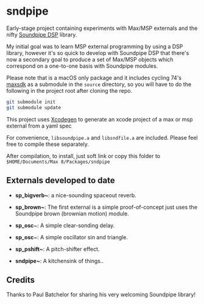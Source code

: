 # sndpipe

Early-stage project containing experiments with Max/MSP externals and the nifty [Soundpipe DSP](https://github.com/PaulBatchelor/Soundpipe) library.

My initial goal was to learn MSP external programming by using a DSP library, however it's so quick to develop with Soundpipe DSP that there's now a secondary goal to produce a set of Max/MSP objects which correspond on a one-to-one basis with Soundpipe modules.

Please note that is a macOS only package and it includes cycling 74's [maxsdk](https://github.com/Cycling74/max-sdk) as a submodule in the `source` directory, so you will have to do the following in the project root after cloning the repo.

```bash
git submodule init
git submodule update
```

This project uses [Xcodegen](https://github.com/yonaskolb/XcodeGen) to generate an xcode project of a max or msp external from a yaml spec

For convenience, `libsoundpipe.a` and `libsndfile.a` are included. Please feel free to compile these separately.

After compilation, to install, just soft link or copy this folder to `$HOME/Documents/Max 8/Packages/sndpipe`

## Externals developed to date

- **sp_bigverb~**: a nice-sounding spaceout reverb.

- **sp_brown~**: The first external is a simple proof-of-concept just uses the Soundpipe brown (brownian motion) module.

- **sp_osc**~: A simple clear-sonding delay.

- **sp_osc**~: A simple oscillator sin and triangle.

- **sp_pshift~**: A pitch-shifter effect.

- **sndpipe~**: A kitchensink of things..

## Credits

Thanks to Paul Batchelor for sharing his very welcoming Soundpipe library!

